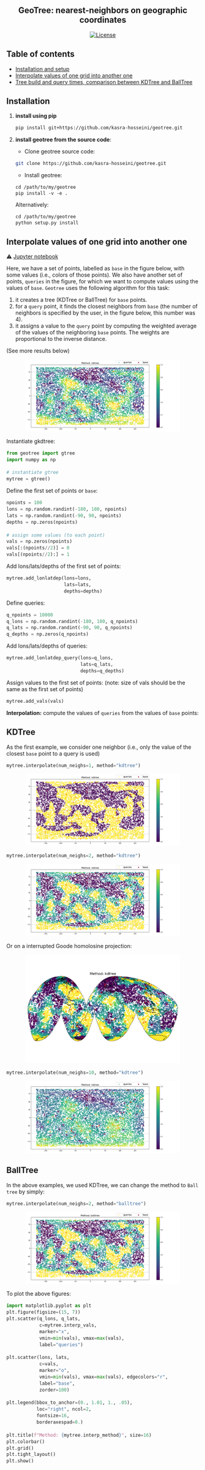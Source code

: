 <div align="center">
    <br>
    <h2>GeoTree: nearest-neighbors on geographic coordinates</h2>
</div>

<p align="center">
    <a href="https://github.com/kasra-hosseini/geotree/blob/main/LICENSE">
        <img alt="License" src="https://img.shields.io/badge/License-MIT-yellow.svg">
    </a>
    <br/>
</p>

Table of contents
-----------------

- [Installation and setup](#installation)
- [Interpolate values of one grid into another one](#interpolate-values-from-one-grid-into-another-one)
- [Tree build and query times, comparison between KDTree and BallTree](#tree-build-and-query-times-comparison)

## Installation

1. **install using pip**

    ```bash
    pip install git+https://github.com/kasra-hosseini/geotree.git
    ```

2. **install geotree from the source code**:

    * Clone geotree source code:

    ```bash
    git clone https://github.com/kasra-hosseini/geotree.git 
    ```

    * Install geotree:

    ```
    cd /path/to/my/geotree
    pip install -v -e .
    ```

    Alternatively:

    ```
    cd /path/to/my/geotree
    python setup.py install
    ```

## Interpolate values of one grid into another one

:warning: [Jupyter notebook]("./notebooks/Interpolate_one_grid_into_another.ipynb")

Here, we have a set of points, labelled as `base` in the figure below, with some values (i.e., colors of those points).
We also have another set of points, `queries` in the figure, for which we want to compute values using the values of `base`. 
`Geotree` uses the following algorithm for this task:
1. it creates a tree (KDTree or BallTree) for `base` points.
2. for a `query` point, it finds the closest neighbors from `base` (the number of neighbors is specified by the user, in the figure below, this number was 4). 
3. it assigns a value to the `query` point by computing the weighted average of the values of the neighboring `base` points. The weights are proportional to the inverse distance.

(See more results below)

<p align="center">
  <img src="./images/interp_4.png" width="80%" title="interpolation with 4 neighbours">
</p>

Instantiate gkdtree:

```python
from geotree import gtree
import numpy as np

# instantiate gtree
mytree = gtree()
```

Define the first set of points or `base`:

```python
npoints = 100
lons = np.random.randint(-180, 180, npoints)
lats = np.random.randint(-90, 90, npoints)
depths = np.zeros(npoints)

# assign some values (to each point)
vals = np.zeros(npoints)
vals[:(npoints//2)] = 0
vals[(npoints//2):] = 1
```

Add lons/lats/depths of the first set of points:

```python
mytree.add_lonlatdep(lons=lons, 
                     lats=lats, 
                     depths=depths)
```

Define queries:

```python
q_npoints = 10000
q_lons = np.random.randint(-180, 180, q_npoints)
q_lats = np.random.randint(-90, 90, q_npoints)
q_depths = np.zeros(q_npoints)
```

Add lons/lats/depths of queries:

```python
mytree.add_lonlatdep_query(lons=q_lons, 
                           lats=q_lats, 
                           depths=q_depths)
```

Assign values to the first set of points: (note: size of vals should be the same as the first set of points)

```python
mytree.add_vals(vals)
```

**Interpolation:** compute the values of `queries` from the values of `base` points:

## KDTree

As the first example, we consider one neighbor (i.e., only the value of the closest `base` point to a query is used)

```python
mytree.interpolate(num_neighs=1, method="kdtree")
```

<p align="center">
  <img src="./images/interp_1.png" width="80%" title="KDTree, interpolation with 1 neighbours">
</p>

```python
mytree.interpolate(num_neighs=2, method="kdtree")
```

<p align="center">
  <img src="./images/interp_2.png" width="80%" title="KDTree, interpolation with 2 neighbours">
</p>

Or on a interrupted Goode homolosine projection:

<p align="center">
  <img src="./images/interp_2_homolosine.png" width="80%" title="KDTree, interpolation with 2 neighbours">
</p>


```python
mytree.interpolate(num_neighs=10, method="kdtree")
```

<p align="center">
  <img src="./images/interp_10.png" width="80%" title="KDTree, interpolation with 10 neighbours">
</p>

## BallTree

In the above examples, we used KDTree, we can change the method to `Ball tree` by simply:

```python
mytree.interpolate(num_neighs=2, method="balltree")
```

<p align="center">
  <img src="./images/interp_2_bt.png" width="80%" title="Ball tree, interpolation with 2 neighbours">
</p>


To plot the above figures:

```python
import matplotlib.pyplot as plt
plt.figure(figsize=(15, 7))
plt.scatter(q_lons, q_lats, 
            c=mytree.interp_vals, 
            marker="x", 
            vmin=min(vals), vmax=max(vals),
            label="queries")

plt.scatter(lons, lats,
            c=vals, 
            marker="o",
            vmin=min(vals), vmax=max(vals), edgecolors="r",
            label="base",
            zorder=100)

plt.legend(bbox_to_anchor=(0., 1.01, 1., .05), 
           loc="right", ncol=2, 
           fontsize=16,
           borderaxespad=0.)

plt.title(f"Method: {mytree.interp_method}", size=16)
plt.colorbar()
plt.grid()
plt.tight_layout()
plt.show()
```